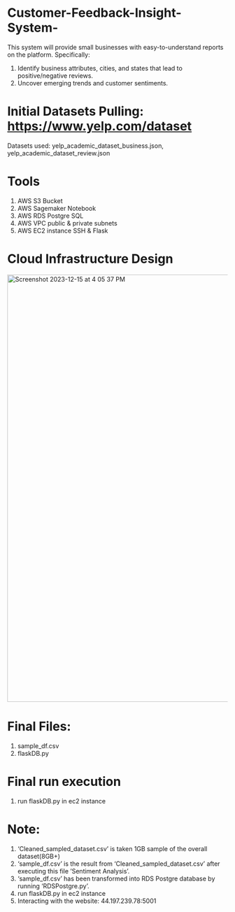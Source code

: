 # Customer-Feedback-Insight-System-
This system will provide small businesses with easy-to-understand reports on the platform. 
Specifically: 
1. Identify business attributes, cities, and states that lead to positive/negative reviews. 
2. Uncover emerging trends and customer sentiments.



# Initial Datasets Pulling: https://www.yelp.com/dataset
Datasets used: yelp_academic_dataset_business.json, yelp_academic_dataset_review.json

# Tools 
1. AWS S3 Bucket
2. AWS Sagemaker Notebook
3. AWS RDS Postgre SQL
4. AWS VPC public & private subnets
5. AWS EC2 instance SSH & Flask

# Cloud Infrastructure Design
<img width="976" alt="Screenshot 2023-12-15 at 4 05 37 PM" src="https://github.com/ZhengHe-007/Customer-Feedback-Insight-System-/assets/105060699/5690a048-674d-41b9-b623-679cb0e7a5b2">



# Final Files:
1. sample_df.csv
2. flaskDB.py

# Final run execution
1. run flaskDB.py in ec2 instance 

# Note:
1. ‘Cleaned_sampled_dataset.csv’ is taken 1GB sample of the overall dataset(8GB+)
2. ‘sample_df.csv’ is the result from ‘Cleaned_sampled_dataset.csv’ after executing this file ’Sentiment Analysis’. 
3. ‘sample_df.csv’ has been transformed into RDS Postgre database by running ‘RDSPostgre.py’.
4.  run flaskDB.py in ec2 instance 
5. Interacting with the website: 44.197.239.78:5001
